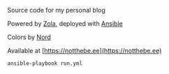 Source code for my personal blog

Powered by [Zola](https://getzola.org), deployed with [Ansible](https://ansible.com/)

Colors by [Nord](https://nordtheme.com)

Available at [https://notthebe.ee](https://notthebe.ee)

```
ansible-playbook run.yml
```
